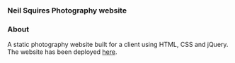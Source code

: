 ### Neil Squires Photography website

### About

A static photography website built for a client using HTML, CSS and jQuery. The website has been deployed [here](http://www.neilsquiresphotography.co.uk).